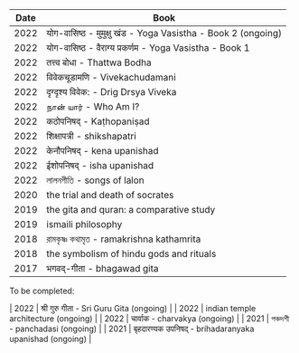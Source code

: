 | Date  | Book |
| ------------- | ------------- | 
| 2022  | योग-वासिष्ठ - मुमुक्षु खंड - Yoga Vasistha - Book 2 (ongoing) |
| 2022  | योग-वासिष्ठ - वैराग्य प्रकर्णम - Yoga Vasistha - Book 1 |
| 2022  | तत्त्व बोधा - Thattwa Bodha |
| 2022  | विवेकचूडामणि - Vivekachudamani |
| 2022  | दृग्दृश्य विवेक: - Drig Drsya Viveka |
| 2022  | நான் யார் - Who Am I? |
| 2022  | कठोपनिषद् - Kaṭhopaniṣad |  
| 2022  | शिक्षापत्री - shikshapatri |
| 2022  | केनौपनिषद् - kena upanishad |
| 2022  | ईशोपनिषद् - isha upanishad |
| 2022  | লালনগীতি - songs of lalon |
| 2020  | the trial and death of socrates |
| 2019  | the gita and quran: a comparative study
| 2019  | ismaili philosophy |
| 2018  | রামকৃষ্ণ কথামৃত - ramakrishna kathamrita |
| 2018  | the symbolism of hindu gods and rituals| 
| 2017  | भगवद्-गीता - bhagawad gita  |


To be completed:

| 2022  | श्री गुरु गीता - Sri Guru Gita (ongoing) |
| 2022  | indian temple architecture (ongoing) |
| 2022  | चार्वाक - charvakya (ongoing) |
| 2021  | পঞ্চদশী - panchadasi (ongoing) |
| 2021  | बृहदारण्यक उपनिषद् - brihadaranyaka upanishad (ongoing) |











 


